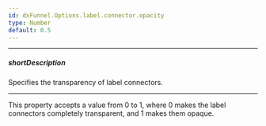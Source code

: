 ```yaml
---
id: dxFunnel.Options.label.connector.opacity
type: Number
default: 0.5
---
```

---
##### shortDescription
Specifies the transparency of label connectors.

---
This property accepts a value from 0 to 1, where 0 makes the label connectors completely transparent, and 1 makes them opaque.